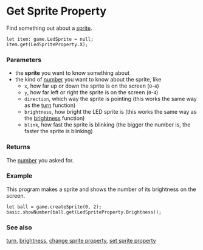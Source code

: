 # Get Sprite Property

Find something out about a [sprite](/reference/game/create-sprite).

```sig
let item: game.LedSprite = null;
item.get(LedSpriteProperty.X);
```

### Parameters

* the **sprite** you want to know something about
* the kind of [number](/types/number) you want to know about the sprite, like
    * ``x``, how far up or down the sprite is on the screen (`0`-`4`)
    * ``y``, how far left or right the sprite is on the screen (`0`-`4`)
    * ``direction``, which way the sprite is pointing (this works the same way as the [turn](/reference/game/turn) function)
    * ``brightness``, how bright the LED sprite is (this works the same way as the [brightness](/reference/led/brightness) function)
    * ``blink``, how fast the sprite is blinking (the bigger the number is, the faster the sprite is blinking)

### Returns

The [number](/types/number) you asked for.

### Example

This program makes a sprite and shows the number of its brightness on the screen. 

```blocks
let ball = game.createSprite(0, 2);
basic.showNumber(ball.get(LedSpriteProperty.Brightness));
```

### See also

[turn](/reference/game/turn),
[brightness](/reference/led/brightness),
[change sprite property](/reference/game/change-sprite-property),
[set sprite property](/reference/game/set-sprite-property)

